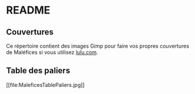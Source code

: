 # README

## Couvertures

Ce répertoire contient des images Gimp pour faire vos propres couvertures de Maléfices si vous utilisez [lulu.com](https://www.lulu.com).

## Table des paliers

[[file:MaleficesTablePaliers.jpg]]

